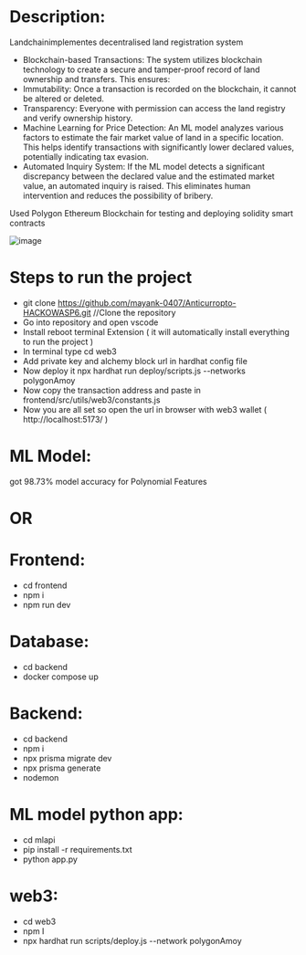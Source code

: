# Description:
Landchainimplementes decentralised land registration system
- Blockchain-based Transactions: The system utilizes blockchain technology to create a secure and tamper-proof record of land ownership and transfers. This ensures:
- Immutability: Once a transaction is recorded on the blockchain, it cannot be altered or deleted.
- Transparency: Everyone with permission can access the land registry and verify ownership history.
- Machine Learning for Price Detection: An ML model analyzes various factors to estimate the fair market value of land in a specific location. This helps identify transactions with significantly lower declared values, potentially indicating tax evasion.
- Automated Inquiry System: If the ML model detects a significant discrepancy between the declared value and the estimated market value, an automated inquiry is raised. This eliminates human intervention and reduces the possibility of bribery.

Used Polygon Ethereum Blockchain for testing and deploying solidity smart contracts

![image](https://github.com/mayank-0407/Anticurropto-HACKOWASP6/assets/95279293/24ca309e-e5f6-4c63-9759-72d6fc29786e)



# Steps to run the project
- git clone https://github.com/mayank-0407/Anticurropto-HACKOWASP6.git //Clone the repository
- Go into repository and open vscode
- Install reboot terminal Extension ( it will automatically install everything to run the project )
- In terminal type cd web3
- Add private key and alchemy block url in hardhat config file
- Now deploy it npx hardhat run deploy/scripts.js --networks polygonAmoy
- Now copy the transaction address and paste in frontend/src/utils/web3/constants.js
- Now you are all set so open the url in browser with web3 wallet  ( http://localhost:5173/ )

# ML Model:
got 98.73% model accuracy for Polynomial Features

# OR

# Frontend:
- cd frontend
- npm i
- npm run dev

# Database:
- cd backend
- docker compose up

# Backend:
- cd backend
- npm i
- npx prisma migrate dev
- npx prisma generate
- nodemon

# ML model python app:
- cd mlapi
- pip install -r requirements.txt
- python app.py

# web3:
- cd web3
- npm I
- npx hardhat run scripts/deploy.js --network polygonAmoy
